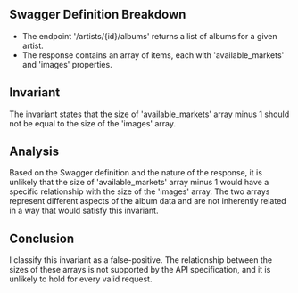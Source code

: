 ## Swagger Definition Breakdown
- The endpoint '/artists/{id}/albums' returns a list of albums for a given artist.
- The response contains an array of items, each with 'available_markets' and 'images' properties.

## Invariant
The invariant states that the size of 'available_markets' array minus 1 should not be equal to the size of the 'images' array.

## Analysis
Based on the Swagger definition and the nature of the response, it is unlikely that the size of 'available_markets' array minus 1 would have a specific relationship with the size of the 'images' array. The two arrays represent different aspects of the album data and are not inherently related in a way that would satisfy this invariant.

## Conclusion
I classify this invariant as a false-positive. The relationship between the sizes of these arrays is not supported by the API specification, and it is unlikely to hold for every valid request. 

